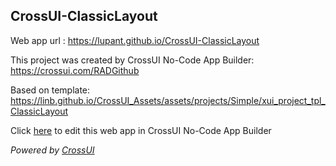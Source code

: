 ## CrossUI-ClassicLayout
Web app url : https://lupant.github.io/CrossUI-ClassicLayout

This project was created by CrossUI No-Code App Builder: https://crossui.com/RADGithub

Based on template: https://linb.github.io/CrossUI_Assets/assets/projects/Simple/xui_project_tpl_ClassicLayout

Click [here](https://crossui.com/RADGithub/#!from=github&owner=lupant&repo=CrossUI-ClassicLayout) to edit this web app in CrossUI No-Code App Builder

<i>Powered by [CrossUI](https://crossui.com)</i>

